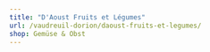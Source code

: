 ```yaml
---
title: "D'Aoust Fruits et Légumes"
url: /vaudreuil-dorion/daoust-fruits-et-legumes/
shop: Gemüse & Obst
---
```

